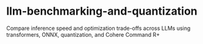 # llm-benchmarking-and-quantization
Compare inference speed and optimization trade-offs across LLMs using transformers, ONNX, quantization, and Cohere Command R+
